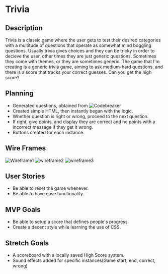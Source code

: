 # Trivia

## Description
Trivia is a classic game where the user gets to test their desired categories with a multitude of questions that operate as somewhat mind boggling questions. Usually trivia gives choices and they can be tricky in order to decieve the user, other times they are just generic questions. Sometimes they come with themes, or they are sometimes generic. The game that I'm creating is a generic trivia game, aiming to ask medium-hard questions, and there is a score that tracks your correct guesses. Can you get the high score?

## Planning
- Generated questions, obtained from ![Codebreaker](https://www.quizbreaker.com/trivia-questions)
- Created simple HTML, then instantly began with the logic.
- Whether question is right or wrong, proceed to the next question.
- If right, give points, and display they are correct and no points with a incorrect message if they get it wrong.
- Buttons created for each instance.
## Wire Frames
 ![Wireframe1](https://cdn.discordapp.com/attachments/955541749516890142/962759266677174383/unknown.png)
 ![wireframe2](https://cdn.discordapp.com/attachments/955541749516890142/962759681741299792/unknown.png)
 ![wireframe3](https://cdn.discordapp.com/attachments/955541749516890142/962759793670492230/unknown.png)

## User Stories
- Be able to reset the game whenever.
- Be able to have ease functionality.

## MVP Goals
- Be able to setup a score that defines people's progress.
- Create a decent style while learning the use of CSS.


## Stretch Goals
- A scoreboard with a locally saved High Score system.
- Sound effects added for specific instances(Game start, end, correct, wrong)
